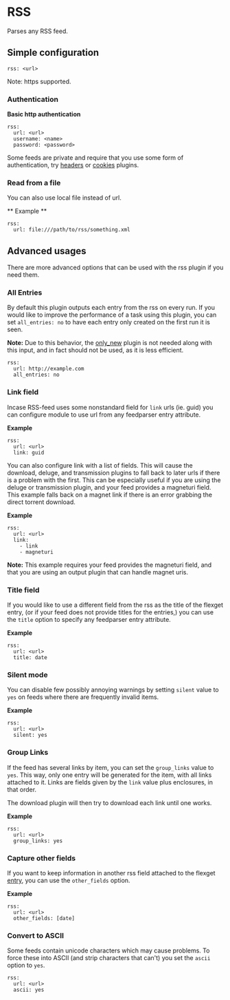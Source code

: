 # RSS
Parses any RSS feed.

## Simple configuration
```
rss: <url>
```

Note: https supported.

### Authentication
**Basic http authentication**

```
rss:
  url: <url>
  username: <name>
  password: <password>
```

Some feeds are private and require that you use some form of authentication, try [headers](/Plugins/headers) or  [cookies](/Plugins/cookies) plugins.

### Read from a file
You can also use local file instead of url.

** Example **

```
rss:
  url: file:///path/to/rss/something.xml
```

## Advanced usages
There are more advanced options that can be used with the rss plugin if you need them.

### All Entries
By default this plugin outputs each entry from the rss on every run. If you would like to improve the performance of a task using this plugin, you can set `all_entries: no` to have each entry only created on the first run it is seen.

**Note:** Due to this behavior, the [only_new](/Plugins/only_new) plugin is not needed along with this input, and in fact should not be used, as it is less efficient.
```
rss:
  url: http://example.com
  all_entries: no
```

### Link field
Incase RSS-feed uses some nonstandard field for `link` urls (ie. guid) you can
configure module to use url from any feedparser entry attribute.

**Example**

```
rss:
  url: <url>
  link: guid
```

You can also configure link with a list of fields. This will cause the download, deluge, and transmission plugins to fall back to later urls if there is a problem with the first. This can be especially useful if you are using the deluge or transmission plugin, and your feed provides a magneturi field. This example falls back on a magnet link if there is an error grabbing the direct torrent download. 

**Example**

```
rss:
  url: <url>
  link:
    - link
    - magneturi
```
**Note:** This example requires your feed provides the magneturi field, and that you are using an output plugin that can handle magnet uris.

### Title field
If you would like to use a different field from the rss as the title of the flexget entry, (or if your feed does not provide titles for the entries,) you can use the `title` option to specify any feedparser entry attribute.

**Example**
```
rss:
  url: <url>
  title: date
```

### Silent mode
You can disable few possibly annoying warnings by setting `silent` value to `yes` on feeds where there are
frequently invalid items.

**Example**

```
rss:
  url: <url>
  silent: yes
```

### Group Links
If the feed has several links by item, you can set the `group_links` value to `yes`. This way, only one entry will be generated for the item, with all links attached to it.
Links are fields given by the `link` value plus enclosures, in that order.

The download plugin will then try to download each link until one works.

**Example**

```
rss:
  url: <url>
  group_links: yes
```

### Capture other fields
If you want to keep information in another rss field attached to the flexget [entry](/Entry), you can use the `other_fields` option.

**Example**
```
rss:
  url: <url>
  other_fields: [date]
```

### Convert to ASCII
Some feeds contain unicode characters which may cause problems. To force these into ASCII (and strip characters that can't) you set the `ascii` option to `yes`.

```
rss:
  url: <url>
  ascii: yes
```
